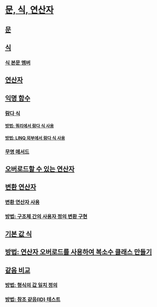# [문, 식, 연산자](index.md)
## [문](statements.md)
## [식](expressions.md)
### [식 본문 멤버](expression-bodied-members.md)
## [연산자](operators.md)
## [익명 함수](anonymous-functions.md)
### [람다 식](lambda-expressions.md)
#### [방법: 쿼리에서 람다 식 사용](how-to-use-lambda-expressions-in-a-query.md)
#### [방법: LINQ 외부에서 람다 식 사용](how-to-use-lambda-expressions-outside-linq.md)
### [무명 메서드](anonymous-methods.md)
## [오버로드할 수 있는 연산자](overloadable-operators.md)
## [변환 연산자](conversion-operators.md)
### [변환 연산자 사용](using-conversion-operators.md)
### [방법: 구조체 간의 사용자 정의 변환 구현](how-to-implement-user-defined-conversions-between-structs.md)
## [기본 값 식](default-value-expressions.md)
## [방법: 연산자 오버로드를 사용하여 복소수 클래스 만들기](how-to-use-operator-overloading-to-create-a-complex-number-class.md)
## [같음 비교](equality-comparisons.md)
### [방법: 형식의 값 일치 정의](how-to-define-value-equality-for-a-type.md)
### [방법: 참조 같음(ID) 테스트](how-to-test-for-reference-equality-identity.md)
